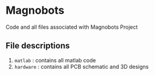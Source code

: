 # Magnobots
Code and all files associated with Magnobots Project

## File descriptions

1. `matlab` : contains all matlab code
2. `hardware` : contains all PCB schematic and 3D designs
